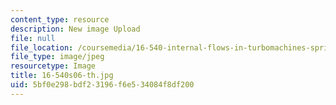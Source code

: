 ```yaml
---
content_type: resource
description: New image Upload
file: null
file_location: /coursemedia/16-540-internal-flows-in-turbomachines-spring-2006/5bf0e298bdf23196f6e534084f8df200_16-540s06-th.jpg
file_type: image/jpeg
resourcetype: Image
title: 16-540s06-th.jpg
uid: 5bf0e298-bdf2-3196-f6e5-34084f8df200
---
```

